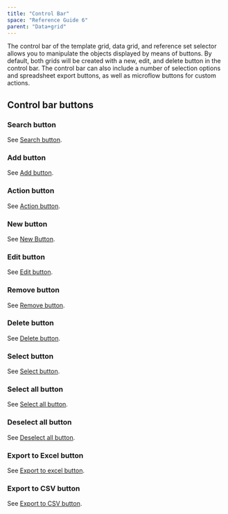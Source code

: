 ```yaml
---
title: "Control Bar"
space: "Reference Guide 6"
parent: "Data+grid"
---
```



The control bar of the template grid, data grid, and reference set selector allows you to manipulate the objects displayed by means of buttons. By default, both grids will be created with a new, edit, and delete button in the control bar. The control bar can also include a number of selection options and spreadsheet export buttons, as well as microflow buttons for custom actions. 

## Control bar buttons

### Search button

See [Search button](Search+button).

### Add button

See [Add button](Add+button).

### Action button

See [Action button](Grid+action+button).

### New button

See [New Button](Grid+New+Button).

### Edit button

See [Edit button](Edit+button).

### Remove button

See [Remove button](Remove+button).

### Delete button

See [Delete button](Delete+button).

### Select button

See [Select button](Select+button).

### Select all button

See [Select all button](Select+all+button).

### Deselect all button

See [Deselect all button](Deselect+all+button).

### Export to Excel button

See [Export to excel button](Export+to+excel+button).

### Export to CSV button

See [Export to CSV button](Export+to+CSV+button).
